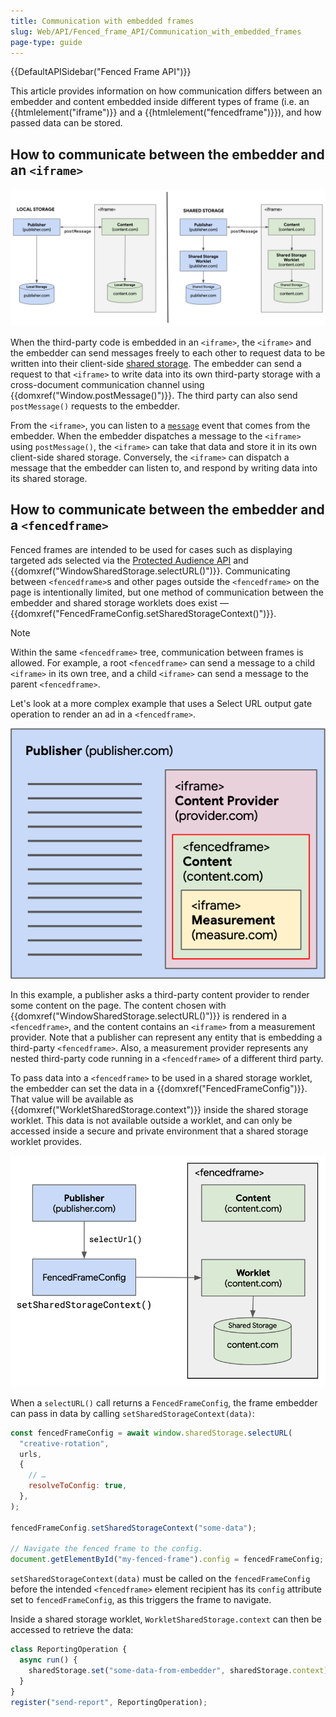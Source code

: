 ```yaml
---
title: Communication with embedded frames
slug: Web/API/Fenced_frame_API/Communication_with_embedded_frames
page-type: guide
---
```


{{DefaultAPISidebar("Fenced Frame API")}}

This article provides information on how communication differs between an embedder and content embedded inside different types of frame (i.e. an {{htmlelement("iframe")}} and a {{htmlelement("fencedframe")}}), and how passed data can be stored.

## How to communicate between the embedder and an `<iframe>`

![Diagram illustrating the difference between local storage and shared storage and communication with an iframe, as explained below](iframe-storage-communication.png)

When the third-party code is embedded in an `<iframe>`, the `<iframe>` and the embedder can send messages freely to each other to request data to be written into their client-side [shared storage](/en-US/docs/Web/API/Shared_Storage_API). The embedder can send a request to that `<iframe>` to write data into its own third-party storage with a cross-document communication channel using {{domxref("Window.postMessage()")}}. The third party can also send `postMessage()` requests to the embedder.

From the `<iframe>`, you can listen to a [`message`](/en-US/docs/Web/API/Window/message_event) event that comes from the embedder. When the embedder dispatches a message to the `<iframe>` using `postMessage()`, the `<iframe>` can take that data and store it in its own client-side shared storage. Conversely, the `<iframe>` can dispatch a message that the embedder can listen to, and respond by writing data into its shared storage.

## How to communicate between the embedder and a `<fencedframe>`

Fenced frames are intended to be used for cases such as displaying targeted ads selected via the [Protected Audience API](/en-US/docs/Web/API/Protected_Audience_API) and {{domxref("WindowSharedStorage.selectURL()")}}. Communicating between `<fencedframe>`s and other pages outside the `<fencedframe>` on the page is intentionally limited, but one method of communication between the embedder and shared storage worklets does exist — {{domxref("FencedFrameConfig.setSharedStorageContext()")}}.

> [!NOTE]
> Within the same `<fencedframe>` tree, communication between frames is allowed. For example, a root `<fencedframe>` can send a message to a child `<iframe>` in its own tree, and a child `<iframe>` can send a message to the parent `<fencedframe>`.

Let's look at a more complex example that uses a Select URL output gate operation to render an ad in a `<fencedframe>`.

![A complex embedding situation with an embedder that is embedding an iframe, which is embedding a fencedframe, which is embedding an iframe](multiple-embed-levels.png)

In this example, a publisher asks a third-party content provider to render some content on the page. The content chosen with {{domxref("WindowSharedStorage.selectURL()")}} is rendered in a `<fencedframe>`, and the content contains an `<iframe>` from a measurement provider. Note that a publisher can represent any entity that is embedding a third-party `<fencedframe>`. Also, a measurement provider represents any nested third-party code running in a `<fencedframe>` of a different third party.

To pass data into a `<fencedframe>` to be used in a shared storage worklet, the embedder can set the data in a {{domxref("FencedFrameConfig")}}. That value will be available as {{domxref("WorkletSharedStorage.context")}} inside the shared storage worklet. This data is not available outside a worklet, and can only be accessed inside a secure and private environment that a shared storage worklet provides.

![A publisher created a fencedframeconfig using selectURL, which can set contextual data using setSharedStorageContext that will then be available in a shared storage worklet](share-contextual-data.png)

When a `selectURL()` call returns a `FencedFrameConfig`, the frame embedder can pass in data by calling `setSharedStorageContext(data)`:

```js
const fencedFrameConfig = await window.sharedStorage.selectURL(
  "creative-rotation",
  urls,
  {
    // …
    resolveToConfig: true,
  },
);

fencedFrameConfig.setSharedStorageContext("some-data");

// Navigate the fenced frame to the config.
document.getElementById("my-fenced-frame").config = fencedFrameConfig;
```

`setSharedStorageContext(data)` must be called on the `fencedFrameConfig` before the intended `<fencedframe>` element recipient has its `config` attribute set to `fencedFrameConfig`, as this triggers the frame to navigate.

Inside a shared storage worklet, `WorkletSharedStorage.context` can then be accessed to retrieve the data:

```js
class ReportingOperation {
  async run() {
    sharedStorage.set("some-data-from-embedder", sharedStorage.context);
  }
}
register("send-report", ReportingOperation);
```
